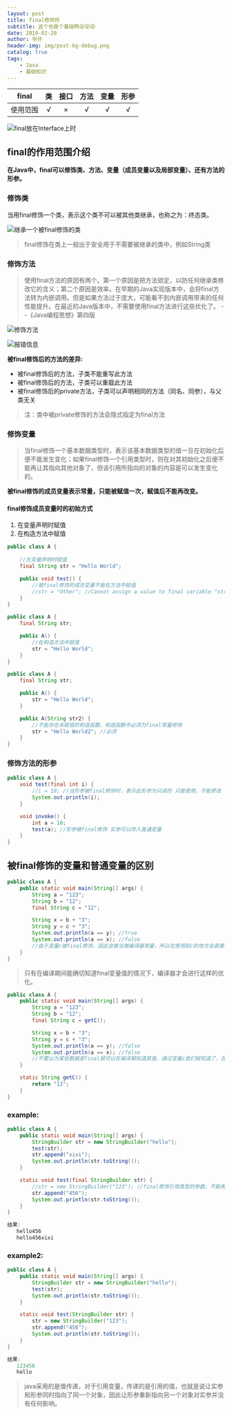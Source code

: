 ```yaml
---
layout: post
title: final修饰符
subtitle: 这个也是个基础鸭😝😝😝
date: 2019-02-20
author: 华仔
header-img: img/post-bg-debug.png
catalog: true
tags:
    - Java
    - 基础知识
---
```


|  final   |  类  | 接口 | 方法 | 变量 | 形参 |
| :------: | :--: | :--: | :--: | :--: | :--: |
| 使用范围 |  √   |  ×   |  √   |  √   |  √   |

![final放在Interface上时](http://blog-ipic.yananhuazai.cn/FjNo7mR5cNmRx1KQGinKv8pZza5Q)

## final的作用范围介绍

**在Java中，final可以修饰类、方法、变量（成员变量以及局部变量）、还有方法的形参。**



### 修饰类

当用final修饰一个类，表示这个类不可以被其他类继承，也称之为：终态类。

![继承一个被final修饰的类](http://blog-ipic.yananhuazai.cn/Fi_yh6AYn9UeI34nZf9l8RAAGB0N)

> final修饰在类上一般出于安全用于不需要被继承的类中，例如String类



### 修饰方法

> 使用final方法的原因有两个。第一个原因是把方法锁定，以防任何继承类修改它的含义；第二个原因是效率。在早期的Java实现版本中，会将final方法转为内嵌调用。但是如果方法过于庞大，可能看不到内嵌调用带来的任何性能提升。在最近的Java版本中，不需要使用final方法进行这些优化了。		--《Java编程思想》第四版

![修饰方法](http://blog-ipic.yananhuazai.cn/Fv8h55FSTDCiVG0NwKL6ikMAHQth)

![报错信息](http://blog-ipic.yananhuazai.cn/FoMhRbBUW6yTSKZb07DLR1y28eSY)

**被final修饰后的方法的差异:**

- 被final修饰后的方法，子类不能重写此方法
- 被final修饰后的方法，子类可以重载此方法
- 被final修饰后的private方法，子类可以声明相同的方法（同名、同参），与父类无关

> 注：类中被private修饰的方法会隐式指定为final方法



### 修饰变量

> 当final修饰一个基本数据类型时，表示该基本数据类型的值一旦在初始化后便不能发生变化；如果final修饰一个引用类型时，则在对其初始化之后便不能再让其指向其他对象了，但该引用所指向的对象的内容是可以发生变化的。

**被final修饰的成员变量表示常量，只能被赋值一次，赋值后不能再改变。**

#### final修饰成员变量时的初始方式

1. 在变量声明时赋值
2. 在构造方法中赋值

```java
public class A {
    
    //在变量声明时赋值
    final String str = "Hello World";

    public void test() {
        //被final修饰的成员变量不能在方法中赋值
        //str = "Other"; //Cannot assign a value to final variable "str"
    }
}
```

```java
public class A {
    final String str;

    public A() {
        //在构造方法中赋值
        str = "Hello World";
    }
}
```

```java
public class A {
    final String str;

    public A() {
        str = "Hello World";
    }

    public A(String str2) {
        //不能存在未赋值的构造函数，构造函数中必须为final常量修饰
        str = "Hello World2"; //必须
    }
}
```



### 修饰方法的形参

```java
public class A {
    void test(final int i) {
        //i = 10; //当形参被final修饰时，表示此形参为只读的 只能使用，不能修改
        System.out.println(i);
    }

    void invoke() {
        int a = 10;
        test(a); //形参被final修饰 实参可以传入普通变量
    }
}
```



## 被final修饰的变量和普通变量的区别

```java
public class A {
    public static void main(String[] args) {
        String a = "123";
        String b = "12";
        final String c = "12";

        String x = b + "3";
        String y = c + "3";
        System.out.println(a == y); //true
        System.out.println(a == x); //false
        //由于变量c被final修饰，因此会被当做编译器常量，所以在使用到c的地方会直接将变量c替换为它的值。而对于变量b的访问却需要在运行时通过链接来进行。
    }
}
```

> 只有在编译期间能确切知道final变量值的情况下，编译器才会进行这样的优化。

```java
public class A {
    public static void main(String[] args) {
        String a = "123";
        String b = "12";
        final String c = getC();

        String x = b + "3";
        String y = c + "3";
        System.out.println(a == y); //false
        System.out.println(a == x); //false
        //不要以为某些数据是final就可以在编译期知道其值，通过变量c我们就知道了，在这里是使用getC()方法对其进行初始化，他要在运行期才能知道其值。
    }

    static String getC() {
        return "12";
    }
}
```



### example:

```java
public class A {
    public static void main(String[] args) {
        StringBuilder str = new StringBuilder("hello");
        test(str);
        str.append("xixi");
        System.out.println(str.toString());
    }

    static void test(final StringBuilder str) {
		//str = new StringBuilder("123"); //final修饰引用类型的参数，不能再让其指向其他对象，但是对其所指向的内容是可以更改的。
        str.append("456");
        System.out.println(str.toString());
    }
}

结果:
​	hello456
​	hello456xixi
```



### example2:

```java
public class A {
    public static void main(String[] args) {
        StringBuilder str = new StringBuilder("hello");
        test(str);
        System.out.println(str.toString());
    }

    static void test(StringBuilder str) {
        str = new StringBuilder("123");
        str.append("456");
        System.out.println(str.toString());
    }
}

结果:
​	123456
​	hello
```


> java采用的是值传递，对于引用变量，传递的是引用的值，也就是说让实参和形参同时指向了同一个对象，因此让形参重新指向另一个对象对实参并没有任何影响。